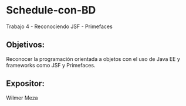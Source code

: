 # Schedule-con-BD
Trabajo 4 - Reconociendo JSF - Primefaces

## Objetivos:
Reconocer la programación orientada a objetos con el uso de Java EE y frameworks como JSF y Primefaces.

## Expositor:
Wilmer Meza


